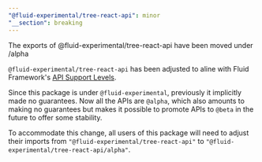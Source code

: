 ```yaml
---
"@fluid-experimental/tree-react-api": minor
"__section": breaking
---
```

The exports of @fluid-experimental/tree-react-api have been moved under /alpha

`@fluid-experimental/tree-react-api` has been adjusted to aline with Fluid Framework's [API Support Levels](https://fluidframework.com/docs/build/releases-and-apitags/#api-support-levels).

Since this package is under `@fluid-experimental`, previously it implicitly made no guarantees.
Now all the APIs are `@alpha`, which also amounts to making no guarantees but makes it possible to promote APIs to `@beta` in the future to offer some stability.

To accommodate this change, all users of this package will need to adjust their imports from `"@fluid-experimental/tree-react-api"` to `"@fluid-experimental/tree-react-api/alpha"`.
